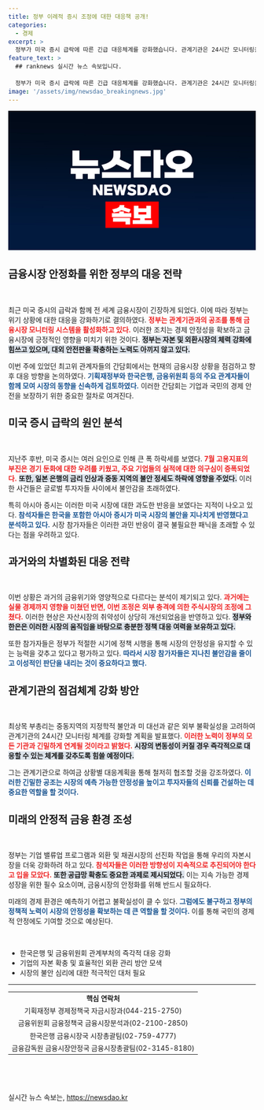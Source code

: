 ```yaml
---
title: 정부 이례적 증시 조정에 대한 대응책 공개!
categories:
  - 경제
excerpt: >
  정부가 미국 증시 급락에 따른 긴급 대응체계를 강화했습니다. 관계기관은 24시간 모니터링을 가동하며, 자본·외환시장 안정성을 확보하기 위한 정책을 지속 추진할 방침입니다.
feature_text: >
  ## ranknews 실시간 뉴스 속보입니다.

  정부가 미국 증시 급락에 따른 긴급 대응체계를 강화했습니다. 관계기관은 24시간 모니터링을 가동하며, 자본·외환시장 안정성을 확보하기 위한 정책을 지속 추진할 방침입니다.
image: '/assets/img/newsdao_breakingnews.jpg'
---
```


<p><img src="/assets/img/newsdao_breakingnews.jpg" alt="ranknews 속보" /></p>

<h2 data-ke-size="size26">금융시장 안정화를 위한 정부의 대응 전략</h2>

<p data-ke-size="size16">&nbsp;</p>

<p>최근 미국 증시의 급락과 함께 전 세계 금융시장이 긴장하게 되었다. 이에 따라 정부는 위기 상황에 대한 대응을 강화하기로 결의하였다. <b><span style="color: #ee2323;">정부는 관계기관과의 공조를 통해 금융시장 모니터링 시스템을 활성화하고 있다.</span></b> 이러한 조치는 경제 안정성을 확보하고 금융시장에 긍정적인 영향을 미치기 위한 것이다. <b><span style="background-color: #21538527;">정부는 자본 및 외환시장의 체력 강화에 힘쓰고 있으며, 대외 안전판을 확충하는 노력도 아끼지 않고 있다.</span></b> </p>

<p>이번 주에 있었던 최고위 관계자들의 간담회에서는 현재의 금융시장 상황을 점검하고 향후 대응 방향을 논의하였다. <b><span style="color: #1a5490;">기획재정부와 한국은행, 금융위원회 등의 주요 관계자들이 함께 모여 시장의 동향을 신속하게 검토하였다.</span></b> 이러한 간담회는 기업과 국민의 경제 안전을 보장하기 위한 중요한 절차로 여겨진다.</p>

<h2 data-ke-size="size26">미국 증시 급락의 원인 분석</h2>

<p data-ke-size="size16">&nbsp;</p>

<p>지난주 후반, 미국 증시는 여러 요인으로 인해 큰 폭 하락세를 보였다. <b><span style="color: #ee2323;">7월 고용지표의 부진은 경기 둔화에 대한 우려를 키웠고, 주요 기업들의 실적에 대한 의구심이 증폭되었다.</span></b> <b><span style="background-color: #21538527;">또한, 일본 은행의 금리 인상과 중동 지역의 불안 정세도 하락에 영향을 주었다.</span></b> 이러한 사건들은 글로벌 투자자들 사이에서 불안감을 초래하였다.</p>

<p>특히 아시아 증시는 이러한 미국 시장에 대한 과도한 반응을 보였다는 지적이 나오고 있다. <b><span style="color: #1a5490;">참석자들은 한국을 포함한 아시아 증시가 미국 시장의 불안을 지나치게 반영했다고 분석하고 있다.</span></b> 시장 참가자들은 이러한 과민 반응이 결국 불필요한 패닉을 초래할 수 있다는 점을 우려하고 있다.</p>

<h2 data-ke-size="size26">과거와의 차별화된 대응 전략</h2>

<p data-ke-size="size16">&nbsp;</p>

<p>이번 상황은 과거의 금융위기와 영양적으로 다르다는 분석이 제기되고 있다. <b><span style="color: #ee2323;">과거에는 실물 경제까지 영향을 미쳤던 반면, 이번 조정은 외부 충격에 의한 주식시장의 조정에 그쳤다.</span></b> 이러한 현상은 자산시장의 취약성이 상당히 개선되었음을 반영하고 있다. <b><span style="background-color: #21538527;">정부와 한은은 이러한 시장의 움직임을 바탕으로 충분한 정책 대응 여력을 보유하고 있다.</span></b></p>

<p>또한 참가자들은 정부가 적절한 시기에 정책 시행을 통해 시장의 안정성을 유지할 수 있는 능력을 갖추고 있다고 평가하고 있다. <b><span style="color: #1a5490;">따라서 시장 참가자들은 지나친 불안감을 줄이고 이성적인 판단을 내리는 것이 중요하다고 했다.</span></b></p>

<h2 data-ke-size="size26">관계기관의 점검체계 강화 방안</h2>

<p data-ke-size="size16">&nbsp;</p>

<p>최상목 부총리는 중동지역의 지정학적 불안과 미 대선과 같은 외부 불확실성을 고려하여 관계기관의 24시간 모니터링 체계를 강화할 계획을 발표했다. <b><span style="color: #ee2323;">이러한 노력이 정부의 모든 기관과 긴밀하게 연계될 것이라고 밝혔다.</span></b> <b><span style="background-color: #21538527;">시장의 변동성이 커질 경우 즉각적으로 대응할 수 있는 체계를 갖추도록 힘쓸 예정이다.</span></b></p>

<p>그는 관계기관으로 하여금 상황별 대응계획을 통해 철저히 협조할 것을 강조하였다. <b><span style="color: #1a5490;">이러한 긴밀한 공조는 시장의 예측 가능한 안정성을 높이고 투자자들의 신뢰를 건설하는 데 중요한 역할을 할 것이다.</span></b></p>

<h2 data-ke-size="size26">미래의 안정적 금융 환경 조성</h2>

<p data-ke-size="size16">&nbsp;</p>

<p>정부는 기업 밸류업 프로그램과 외환 및 채권시장의 선진화 작업을 통해 우리의 자본시장을 더욱 강화하려 하고 있다. <b><span style="color: #ee2323;">참석자들은 이러한 방향성이 지속적으로 추진되어야 한다고 입을 모았다.</span></b> <b><span style="background-color: #21538527;">또한 공급망 확충도 중요한 과제로 제시되었다.</span></b> 이는 지속 가능한 경제 성장을 위한 필수 요소이며, 금융시장의 안정화를 위해 반드시 필요하다.</p>

<p>미래의 경제 환경은 예측하기 어렵고 불확실성이 클 수 있다. <b><span style="color: #1a5490;">그럼에도 불구하고 정부의 정책적 노력이 시장의 안정성을 확보하는 데 큰 역할을 할 것이다.</span></b> 이를 통해 국민의 경제적 안정에도 기여할 것으로 예상된다.</p>

<p data-ke-size="size16">&nbsp;</p>

<ul>
    <li>한국은행 및 금융위원회 관계부처의 즉각적 대응 강화</li>
    <li>기업의 자본 확충 및 효율적인 외환 관리 방안 모색</li>
    <li>시장의 불안 심리에 대한 적극적인 대처 필요</li>
</ul>

<hr />

<table style="width: 100%; border-collapse: collapse;">
    <tr>
        <td style="text-align: center; height: 17px;">
            <b>핵심 연락처</b>
        </td>
    </tr>
    <tr>
        <td style="text-align: center; height: 17px;">
            기획재정부 경제정책국 자금시장과(044-215-2750)</td>
    </tr>
    <tr>
        <td style="text-align: center; height: 17px;">
            금융위원회 금융정책국 금융시장분석과(02-2100-2850)</td>
    </tr>
    <tr>
        <td style="text-align: center; height: 17px;">
            한국은행 금융시장국 시장총괄팀(02-759-4777)</td>
    </tr>
    <tr>
        <td style="text-align: center; height: 17px;">
            금융감독원 금융시장안정국 금융시장총괄팀(02-3145-8180)</td>
    </tr>
</table>

<p data-ke-size="size16">&nbsp;</p>

<p data-ke-size="size16">&nbsp;</p>
실시간 뉴스 속보는, <a href="https://newsdao.kr" rel="dofollow">https://newsdao.kr</a>


